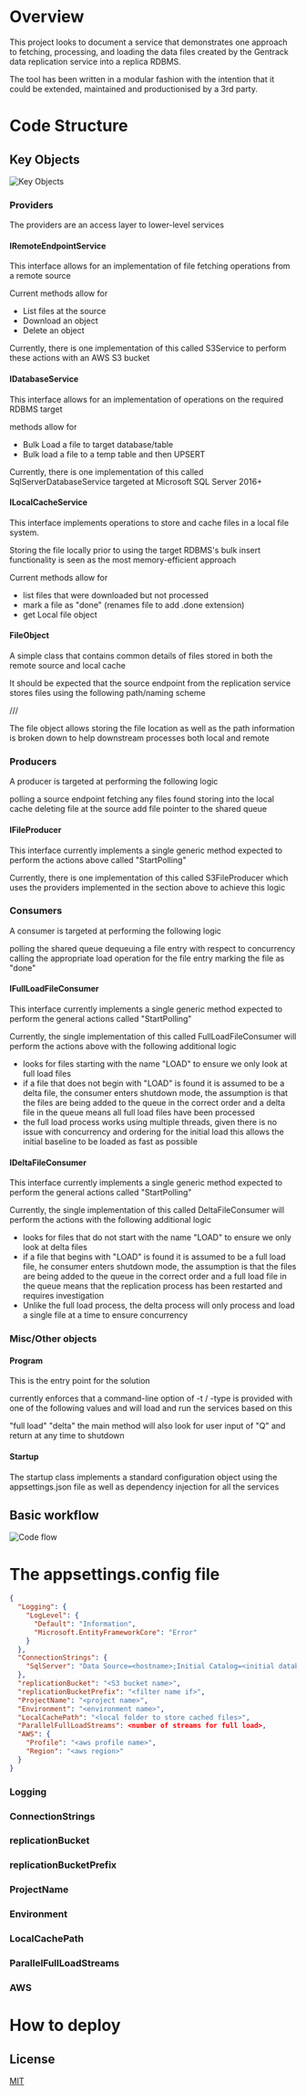 # Overview

This project looks to document a service that demonstrates one approach to fetching, processing, and loading the data files created by the Gentrack data replication service into a replica RDBMS.

The tool has been written in a modular fashion with the intention that it could be extended, maintained and productionised by a 3rd party.

# Code Structure

## Key Objects
![Key Objects](/doco/images/codeobjects.png)

### Providers
The providers are an access layer to lower-level services

#### IRemoteEndpointService
This interface allows for an implementation of file fetching operations from a remote source

Current methods allow for

* List files at the source
* Download an object
* Delete an object

Currently, there is one implementation of this called S3Service to perform these actions with an AWS S3 bucket

#### IDatabaseService
This interface allows for an implementation of operations on the required RDBMS target

methods allow for

* Bulk Load a file to target database/table
* Bulk load a file to a temp table and then UPSERT

Currently, there is one implementation of this called SqlServerDatabaseService targeted at Microsoft SQL Server 2016+

#### ILocalCacheService
This interface implements operations to store and cache files in a local file system. 

Storing the file locally prior to using the target RDBMS's bulk insert functionality is seen as the most memory-efficient approach

Current methods allow for

* list files that were downloaded but not processed
* mark a file as "done" (renames file to add .done extension)
* get Local file object

#### FileObject
A simple class that contains common details of files stored in both the remote source and local cache

It should be expected that the source endpoint from the replication service stores files using the following path/naming scheme

/<database name>/<table name>/<file name>

The file object allows storing the file location as well as the path information is broken down to help downstream processes both local and remote

### Producers
A producer is targeted at performing the following logic

polling a source endpoint
fetching any files found
storing into the local cache
deleting file at the source
add file pointer to the shared queue

#### IFileProducer
This interface currently implements a single generic method expected to perform the actions above called "StartPolling"

Currently, there is one implementation of this called S3FileProducer which uses the providers implemented in the section above to achieve this logic


### Consumers
A consumer is targeted at performing the following logic

polling the shared queue
dequeuing a file entry with respect to concurrency
calling the appropriate load operation for the file entry
marking the file as "done"

#### IFullLoadFileConsumer
This interface currently implements a single generic method expected to perform the general actions called "StartPolling"

Currently, the single implementation of this called FullLoadFileConsumer will perform the actions above with the following additional logic

* looks for files starting with the name "LOAD" to ensure we only look at full load files
* if a file that does not begin with "LOAD" is found it is assumed to be a delta file, the consumer enters shutdown mode, the assumption is that the files are being added to the queue in the correct order and a delta file in the queue means all full load files have been processed
* the full load process works using multiple threads, given there is no issue with concurrency and ordering for the initial load this allows the initial baseline to be loaded as fast as possible

#### IDeltaFileConsumer
This interface currently implements a single generic method expected to perform the general actions called "StartPolling"

Currently, the single implementation of this called DeltaFileConsumer will perform the actions with the following additional logic

* looks for files that do not start with the name "LOAD" to ensure we only look at delta files
* if a file that begins with "LOAD" is found it is assumed to be a full load file, he consumer enters shutdown mode, the assumption is that the files are being added to the queue in the correct order and a full load file in the queue means that the replication process has been restarted and requires investigation
* Unlike the full load process, the delta process will only process and load a single file at a time to ensure concurrency

### Misc/Other objects
#### Program
This is the entry point for the solution

currently enforces that a command-line option of -t / -type is provided with one of the following values and will load and run the services based on this

"full load"
"delta"
the main method will also look for user input of "Q" and return at any time to shutdown

#### Startup
The startup class implements a standard configuration object using the appsettings.json file as well as dependency injection for all the services

## Basic workflow
![Code flow](/doco/images/codeflow.png)

# The appsettings.config file

```json
{
  "Logging": {
    "LogLevel": {
      "Default": "Information",
      "Microsoft.EntityFrameworkCore": "Error"
    }
  },
  "ConnectionStrings": {
    "SqlServer": "Data Source=<hostname>;Initial Catalog=<initial database name>;User ID=<user>;Password=<password>"
  },
  "replicationBucket": "<S3 bucket name>",
  "replicationBucketPrefix": "<filter name if>",
  "ProjectName": "<project name>",
  "Environment": "<environment name>",
  "LocalCachePath": "<local folder to store cached files>",
  "ParallelFullLoadStreams": <number of streams for full load>,
  "AWS": {
    "Profile": "<aws profile name>",
    "Region": "<aws region>"
  }
}
```

### Logging

### ConnectionStrings

### replicationBucket

### replicationBucketPrefix

### ProjectName

### Environment

### LocalCachePath

### ParallelFullLoadStreams

### AWS

# How to deploy


## License
[MIT](https://choosealicense.com/licenses/mit/)